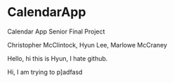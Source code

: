 # CalendarApp
Calendar App Senior Final Project

Christopher McClintock, Hyun Lee, Marlowe McCraney

Hello, hi this is Hyun, I hate github.

Hi, I am trying to p]adfasd
